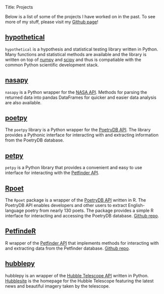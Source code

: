Title: Projects

<div class="row">
    <section class="push_one eight columns">        
        <p>Below is a list of some of the projects I have worked on in the past. To see more of my stuff, please visit 
        my <a href="https://github.com/aschleg">Github page</a>!</p>
        <article class="valign row project-border">
            <h2 class="project-description-header">
                <a href="https://github.com/aschleg/hypothetical">hypothetical</a>
            </h2>
            <p class="project-description">
                <code>hypothetical</code> is a hypothesis and statistical testing library written in Python. Many 
                functions and statistical methods are available and the library is written on top of <a href="https://numpy.org/">numpy</a> 
                and <a href="https://www.scipy.org/">scipy</a> and thus is compatiable with the common Python 
                scientific development stack.
            </p>
        </article>
        <article class="valign row project-border">
            <h2 class="project-description-header">
                <a href="https://github.com/aschleg/nasapy">nasapy</a>
            </h2>
            <p class="project-description">
                <code>nasapy</code> is a Python wrapper for the <a href="https://api.nasa.gov/">NASA API</a>. Methods for parsing 
                the returned data into pandas DataFrames for quicker and easier data analysis are also available.
            </p>
        </article>
        <article class="valign row project-border">
            <h2 class="project-description-header">
                <a href="https://github.com/aschleg/poetpy">poetpy</a>
            </h2>
            <p class="project-description">
                The <code>poetpy</code> library is a Python wrapper for the 
                <a href="http://poetrydb.org/index.html">PoetryDB API</a>. The library provides a Pythonic 
                interface for interacting with and extracting information from the PoetryDB database. 
            </p>
        </article>
        <article class="valign row project-border">
            <h2 class="project-description-header">
                <a href="https://github.com/aschleg/petpy">petpy</a>
            </h2>
            <p class="project-description">
                <code>petpy</code> is a Python library that provides a convenient and easy to use interface 
                for interacting with the <a href="https://www.petfinder.com/developers/api-docs">Petfinder API</a>.
            </p>
        </article>
        <article class="valign row project-border">
            <h2 class="project-description-header">
                <a href="https://CRAN.R-project.org/package=Rpoet">Rpoet</a>
            </h2>
            <p class="project-description">
                The <code>Rpoet</code> package is a wrapper of the <a href="http://poetrydb.org/index.html">PoetryDB API</a> 
                written in R. The PoetryDB API enables developers and other users to extract English-language 
                poetry from nearly 130 poets. The package provides a simple R interface for interacting and 
                accessing the PoetryDB database. <a href="https://github.com/aschleg/Rpoet">Github repo</a>.
            </p>
        </article>
        <article class="valign row">
            <h2 class="project-description-header">
                <a href="https://CRAN.R-project.org/package=PetfindeR">PetfindeR</a>
            </h2>
            <p class="project-description">
                R wrapper of the <a href="https://www.petfinder.com/developers/api-docs">Petfinder API</a> 
                that implements methods for interacting with and extracting data from the Petfinder database.
                <a href="https://github.com/aschleg/PetfindeR">Github repo</a>.
            </p>
        </article>
        <article class="valign row project-border">
            <h2 class="project-description-header">
                <a href="https://github.com/aschleg/hubblepy">hubblepy</a>
            </h2>
            <p class="project-description">
                hubblepy is an wrapper of the <a href="http://hubblesite.org/api/documentation">Hubble Telescope API</a> 
                written in Python. <a href="https://hubblesite.org/">Hubblesite</a> is the homepage for the Hubble 
                Telescope featuring the latest news and beautiful imagery taken by the telescope.
            </p>
        </article>
    </section>
</div>